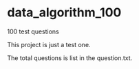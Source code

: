 data_algorithm_100
==================

100 test questions

This project is just a test one.

The total questions is list in the question.txt.
